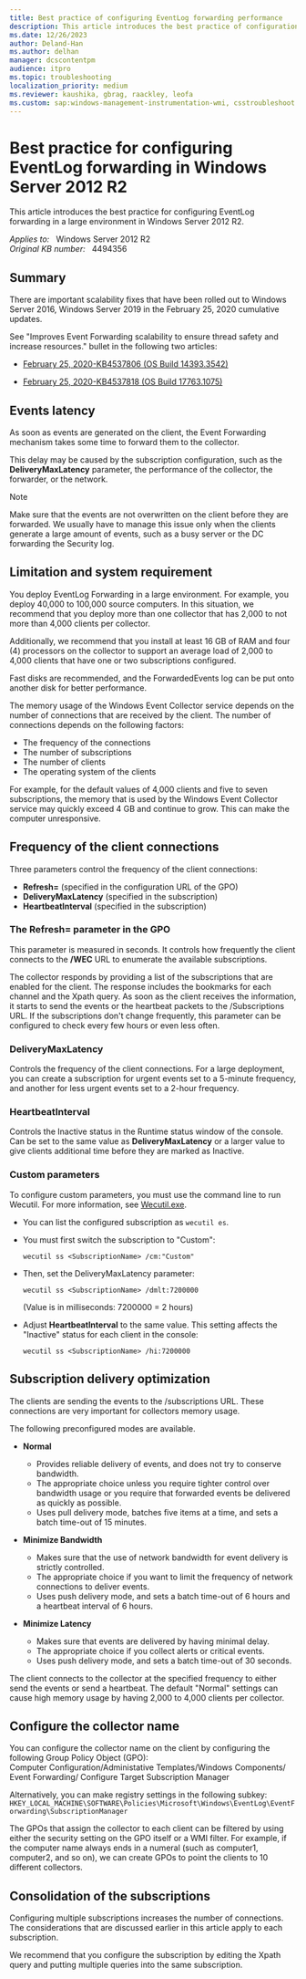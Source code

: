 ```yaml
---
title: Best practice of configuring EventLog forwarding performance
description: This article introduces the best practice of configuration of EventLog forwarding in a large environment.
ms.date: 12/26/2023
author: Deland-Han
ms.author: delhan
manager: dcscontentpm
audience: itpro
ms.topic: troubleshooting
localization_priority: medium
ms.reviewer: kaushika, gbrag, raackley, leofa
ms.custom: sap:windows-management-instrumentation-wmi, csstroubleshoot
---
```

# Best practice for configuring EventLog forwarding in Windows Server 2012 R2

This article introduces the best practice for configuring EventLog forwarding in a large environment  in Windows Server 2012 R2.

_Applies to:_ &nbsp; Windows Server 2012 R2  
_Original KB number:_ &nbsp; 4494356

## Summary

There are important scalability fixes that have been rolled out to Windows Server 2016, Windows Server 2019 in the February 25, 2020 cumulative updates.

See "Improves Event Forwarding scalability to ensure thread safety and increase resources." bullet in the following two articles:

- [February 25, 2020-KB4537806 (OS Build 14393.3542)](https://support.microsoft.com/help/4537806/)

- [February 25, 2020-KB4537818 (OS Build 17763.1075)](https://support.microsoft.com/help/4537818)

## Events latency

As soon as events are generated on the client, the Event Forwarding mechanism takes some time to forward them to the collector.

This delay may be caused by the subscription configuration, such as the **DeliveryMaxLatency** parameter, the performance of the collector, the forwarder, or the network.

> [!NOTE]
> Make sure that the events are not overwritten on the client before they are forwarded. We usually have to manage this issue only when the clients generate a large amount of events, such as a busy server or the DC forwarding the Security log.

## Limitation and system requirement

You deploy EventLog Forwarding in a large environment. For example, you deploy 40,000 to 100,000 source computers. In this situation, we recommend that you deploy more than one collector that has 2,000 to not more than 4,000 clients per collector.

Additionally, we recommend that you install at least 16 GB of RAM and four (4) processors on the collector to support an average load of 2,000 to 4,000 clients that have one or two subscriptions configured.

Fast disks are recommended, and the ForwardedEvents log can be put onto another disk for better performance.

The memory usage of the Windows Event Collector service depends on the number of connections that are received by the client. The number of connections depends on the following factors:

- The frequency of the connections
- The number of subscriptions
- The number of clients
- The operating system of the clients

For example, for the default values of 4,000 clients and five to seven subscriptions, the memory that is used by the Windows Event Collector service may quickly exceed 4 GB and continue to grow. This can make the computer unresponsive.

## Frequency of the client connections

Three parameters control the frequency of the client connections:

- **Refresh=** (specified in the configuration URL of the GPO)
- **DeliveryMaxLatency** (specified in the subscription)
- **HeartbeatInterval**  (specified in the subscription)

### The Refresh= parameter in the GPO

This parameter is measured in seconds. It controls how frequently the client connects to the **/WEC** URL to enumerate the available subscriptions.

The collector responds by providing a list of the subscriptions that are enabled for the client. The response includes the bookmarks for each channel and the Xpath query.
As soon as the client receives the information, it starts to send the events or the heartbeat packets to the /Subscriptions URL. If the subscriptions don't change frequently, this parameter can be configured to check every few hours or even less often.

### DeliveryMaxLatency

Controls the frequency of the client connections. For a large deployment, you can create a subscription for urgent events set to a 5-minute frequency, and another for less urgent events set to a 2-hour frequency.

### HeartbeatInterval

Controls the Inactive status in the Runtime status window of the console. Can be set to the same value as **DeliveryMaxLatency** or a larger value to give clients additional time before they are marked as Inactive.

### Custom parameters

To configure custom parameters, you must use the command line to run Wecutil. For more information, see [Wecutil.exe](/windows/desktop/wec/wecutil).

- You can list the configured subscription as `wecutil es`.  
- You must first switch the subscription to "Custom":

    ```console
    wecutil ss <SubscriptionName> /cm:"Custom"
    ```

- Then, set the DeliveryMaxLatency parameter:

    ```console
    wecutil ss <SubscriptionName> /dmlt:7200000
    ```

    (Value is in milliseconds: 7200000 = 2 hours)

- Adjust **HeartbeatInterval** to the same value. This setting affects the "Inactive" status for each client in the console:

    ```console
    wecutil ss <SubscriptionName> /hi:7200000
    ```

## Subscription delivery optimization

The clients are sending the events to the /subscriptions URL. These connections are very important for collectors memory usage.

The following preconfigured modes are available.

- **Normal**  
  - Provides reliable delivery of events, and does not try to conserve bandwidth.
  - The appropriate choice unless you require tighter control over bandwidth usage or you require that forwarded events be delivered as quickly as possible.
  - Uses pull delivery mode, batches five items at a time, and sets a batch time-out of 15 minutes.

- **Minimize Bandwidth**  
  - Makes sure that the use of network bandwidth for event delivery is strictly controlled.
  - The appropriate choice if you want to limit the frequency of network connections to deliver events.
  - Uses push delivery mode, and sets a batch time-out of 6 hours and a heartbeat interval of 6 hours.

- **Minimize Latency**  
  - Makes sure that events are delivered by having minimal delay.
  - The appropriate choice if you collect alerts or critical events.
  - Uses push delivery mode, and sets a batch time-out of 30 seconds.

The client connects to the collector at the specified frequency to either send the events or send a heartbeat.
The default "Normal" settings can cause high memory usage by having 2,000 to 4,000 clients per collector.

## Configure the collector name

You can configure the collector name on the client by configuring the following Group Policy Object (GPO):  
Computer Configuration/Administative Templates/Windows Components/ Event Forwarding/ Configure Target Subscription Manager

Alternatively, you can make registry settings in the following subkey:  
`HKEY_LOCAL_MACHINE\SOFTWARE\Policies\Microsoft\Windows\EventLog\EventForwarding\SubscriptionManager`

The GPOs that assign the collector to each client can be filtered by using either the security setting on the GPO itself or a WMI filter.
For example, if the computer name always ends in a numeral (such as computer1, computer2, and so on), we can create GPOs to point the clients to 10 different collectors.

## Consolidation of the subscriptions

Configuring multiple subscriptions increases the number of connections. The considerations that are discussed earlier in this article apply to each subscription.

We recommend that you configure the subscription by editing the Xpath query and putting multiple queries into the same subscription.
